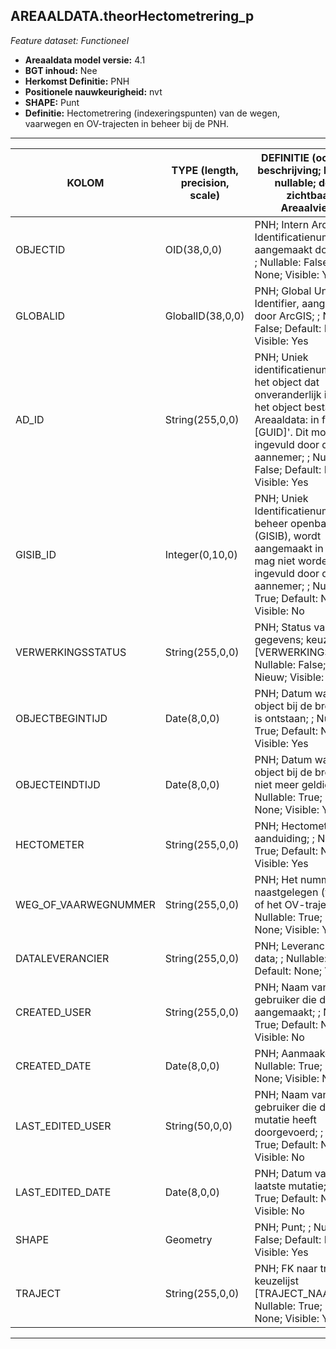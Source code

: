 ## AREAALDATA.theorHectometrering_p

*Feature dataset: Functioneel*


* __Areaaldata model versie:__ 4.1
* __BGT inhoud:__ Nee
* __Herkomst Definitie:__ PNH
* __Positionele nauwkeurigheid:__ nvt
* __SHAPE:__ Punt
* __Definitie:__  Hectometrering (indexeringspunten) van de wegen, vaarwegen en OV-trajecten in beheer bij de PNH.

***

|KOLOM                               |TYPE (length, precision, scale)               |DEFINITIE (oorsprong; beschrijving; keuzelijst; nullable; default; zichtbaar in Areaalviewer)|
|------                              |----               |-----    |
|OBJECTID                            |OID(38,0,0)        |PNH; Intern ArcGIS Identificatienummer, aangemaakt door ArcGIS; ; Nullable: False; Default: None; Visible: Yes|
|GLOBALID                            |GlobalID(38,0,0)   |PNH; Global Unique Identifier, aangemaakt door ArcGIS; ; Nullable: False; Default: None; Visible: Yes|
|AD_ID                               |String(255,0,0)    |PNH; Uniek identificatienummer voor het object dat onveranderlijk is zolang het object bestaat in Areaaldata: in format 'AD.[GUID]'. Dit moet worden ingevuld door de aannemer; ; Nullable: False; Default: None; Visible: Yes|
|GISIB_ID                            |Integer(0,10,0)    |PNH; Uniek Identificatienummer beheer openbare ruimte (GISIB), wordt aangemaakt in GISIB en mag niet worden ingevuld door de aannemer; ; Nullable: True; Default: None; Visible: No|
|VERWERKINGSSTATUS                   |String(255,0,0)    |PNH; Status van de gegevens; keuzelijst [VERWERKINGSSTATUS]; Nullable: False; Default: Nieuw; Visible: Yes|
|OBJECTBEGINTIJD                     |Date(8,0,0)        |PNH; Datum waarop het object bij de bronhouder is ontstaan; ; Nullable: True; Default: None; Visible: Yes|
|OBJECTEINDTIJD                      |Date(8,0,0)        |PNH; Datum waarop het object bij de bronhouder niet meer geldig is; ; Nullable: True; Default: None; Visible: Yes|
|HECTOMETER                          |String(255,0,0)    |PNH; Hectometer aanduiding; ; Nullable: True; Default: None; Visible: Yes|
|WEG_OF_VAARWEGNUMMER                |String(255,0,0)    |PNH; Het nummer van de naastgelegen (vaar)weg of het OV-traject; ; Nullable: True; Default: None; Visible: Yes|
|DATALEVERANCIER                     |String(255,0,0)    |PNH; Leverancier van de data; ; Nullable: True; Default: None; Visible: No|
|CREATED_USER                        |String(255,0,0)    |PNH; Naam van gebruiker die de rij heeft aangemaakt; ; Nullable: True; Default: None; Visible: No|
|CREATED_DATE                        |Date(8,0,0)        |PNH; Aanmaakdatum; ; Nullable: True; Default: None; Visible: No|
|LAST_EDITED_USER                    |String(50,0,0)     |PNH; Naam van gebruiker die de laatste mutatie heeft doorgevoerd; ; Nullable: True; Default: None; Visible: No|
|LAST_EDITED_DATE                    |Date(8,0,0)        |PNH; Datum van de laatste mutatie; ; Nullable: True; Default: None; Visible: No|
|SHAPE                               |Geometry           |PNH; Punt; ; Nullable: False; Default: None; Visible: Yes|
|TRAJECT                             |String(255,0,0)    |PNH; FK naar traject_v; keuzelijst [TRAJECT_NAAM] ; Nullable: True; Default: None; Visible: Yes|

***
